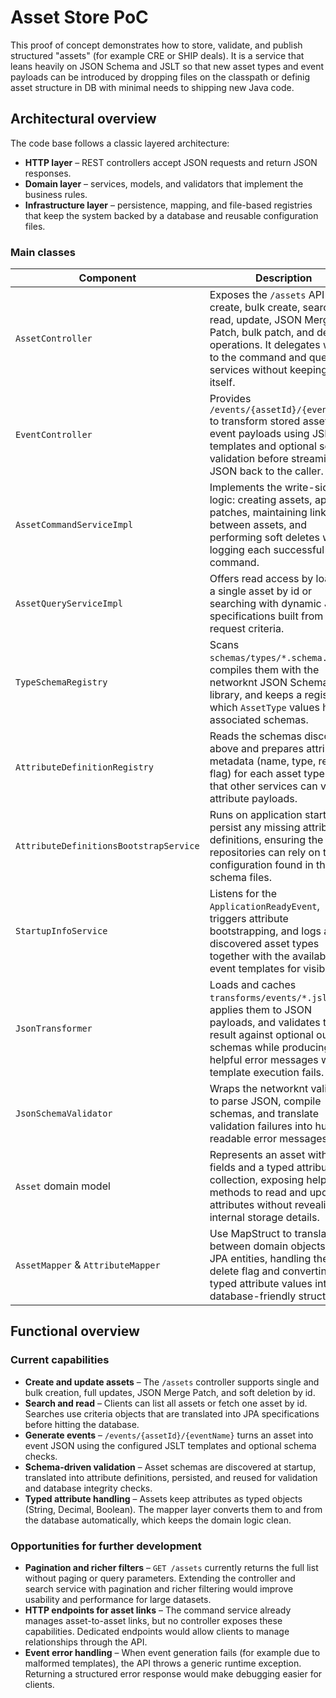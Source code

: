 # Asset Store PoC

This proof of concept demonstrates how to store, validate, and publish structured "assets" (for example CRE or SHIP deals).
It is a service that leans heavily on JSON Schema and JSLT so that new asset types and event payloads can be
introduced by dropping files on the classpath or definig asset structure in DB with minimal needs to shipping new Java code.

## Architectural overview

The code base follows a classic layered architecture:

* **HTTP layer** – REST controllers accept JSON requests and return JSON responses.
* **Domain layer** – services, models, and validators that implement the business rules.
* **Infrastructure layer** – persistence, mapping, and file-based registries that keep the system backed by a database and
  reusable configuration files.

### Main classes

| Component | Description |
| --- | --- |
| `AssetController` | Exposes the `/assets` API for create, bulk create, search, read, update, JSON Merge Patch, bulk patch, and delete operations. It delegates work to the command and query services without keeping state itself. |
| `EventController` | Provides `/events/{assetId}/{eventName}` to transform stored assets into event payloads using JSLT templates and optional schema validation before streaming the JSON back to the caller. |
| `AssetCommandServiceImpl` | Implements the write-side logic: creating assets, applying patches, maintaining links between assets, and performing soft deletes while logging each successful command. |
| `AssetQueryServiceImpl` | Offers read access by loading a single asset by id or searching with dynamic JPA specifications built from the request criteria. |
| `TypeSchemaRegistry` | Scans `schemas/types/*.schema.json`, compiles them with the networknt JSON Schema library, and keeps a registry of which `AssetType` values have associated schemas. |
| `AttributeDefinitionRegistry` | Reads the schemas discovered above and prepares attribute metadata (name, type, required flag) for each asset type so that other services can validate attribute payloads. |
| `AttributeDefinitionsBootstrapService` | Runs on application startup to persist any missing attribute definitions, ensuring the repositories can rely on the configuration found in the schema files. |
| `StartupInfoService` | Listens for the `ApplicationReadyEvent`, triggers attribute bootstrapping, and logs all discovered asset types together with the available event templates for visibility. |
| `JsonTransformer` | Loads and caches `transforms/events/*.jslt`, applies them to JSON payloads, and validates the result against optional output schemas while producing helpful error messages when template execution fails. |
| `JsonSchemaValidator` | Wraps the networknt validator to parse JSON, compile schemas, and translate validation failures into human-readable error messages. |
| `Asset` domain model | Represents an asset with core fields and a typed attribute collection, exposing helper methods to read and update attributes without revealing internal storage details. |
| `AssetMapper` & `AttributeMapper` | Use MapStruct to translate between domain objects and JPA entities, handling the soft-delete flag and converting typed attribute values into database-friendly structures. |

## Functional overview

### Current capabilities

* **Create and update assets** – The `/assets` controller supports single and bulk creation, full updates, JSON Merge Patch, and soft deletion by id.
* **Search and read** – Clients can list all assets or fetch one asset by id. Searches use criteria objects that are translated into JPA specifications before hitting the database.
* **Generate events** – `/events/{assetId}/{eventName}` turns an asset into event JSON using the configured JSLT templates and optional schema checks.
* **Schema-driven validation** – Asset schemas are discovered at startup, translated into attribute definitions, persisted, and reused for validation and database integrity checks.
* **Typed attribute handling** – Assets keep attributes as typed objects (String, Decimal, Boolean). The mapper layer converts them to and from the database automatically, which keeps the domain logic clean.

### Opportunities for further development

* **Pagination and richer filters** – `GET /assets` currently returns the full list without paging or query parameters. Extending the controller and search service with pagination and richer filtering would improve usability and performance for large datasets.
* **HTTP endpoints for asset links** – The command service already manages asset-to-asset links, but no controller exposes these capabilities. Dedicated endpoints would allow clients to manage relationships through the API.
* **Event error handling** – When event generation fails (for example due to malformed templates), the API throws a generic runtime exception. Returning a structured error response would make debugging easier for clients.

